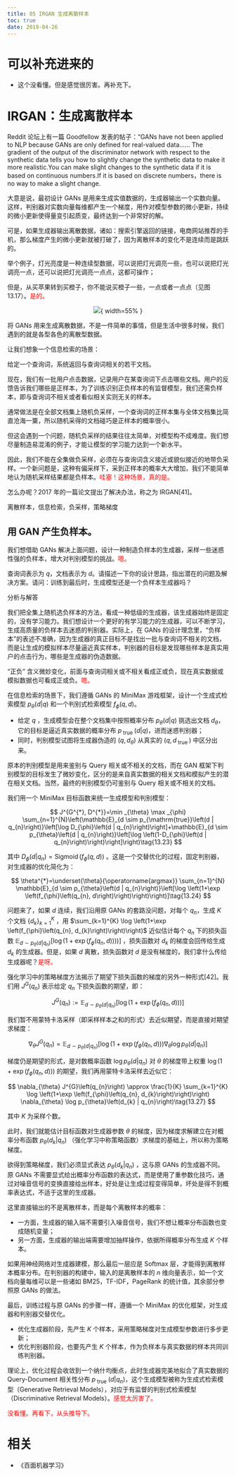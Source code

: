 ```yaml
---
title: 05 IRGAN 生成离散样本
toc: true
date: 2019-04-26
---
```

# 可以补充进来的

- 这个没看懂。但是感觉很厉害。再补充下。

# IRGAN：生成离散样本

Reddit 论坛上有一篇 Goodfellow 发表的帖子：“GANs have not been applied to NLP because GANs are only defined for real-valued data…… The gradient of the output of the discriminator network with respect to the synthetic data tells you how to slightly change the synthetic data to make it more realistic.You can make slight changes to the synthetic data if it is based on continuous numbers.If it is based on discrete numbers，there is no way to make a slight change.

大意是说，最初设计 GANs 是用来生成实值数据的，生成器输出一个实数向量。这样，判别器对实数向量每维都产生一个梯度，用作对模型参数的微小更新，持续的微小更新使得量变引起质变，最终达到一个非常好的解。

可是，如果生成器输出离散数据，诸如：搜索引擎返回的链接，电商网站推荐的手机，那么梯度产生的微小更新就被打破了，因为离散样本的变化不是连续而是跳跃的。

举个例子，灯光亮度是一种连续型数据，可以说把灯光调亮一些，也可以说把灯光调亮一点，还可以说把灯光调亮一点点，这都可操作；

但是，从买苹果转到买橙子，你不能说买橙子一些，一点或者一点点（见图 13.17）。<span style="color:red;">是的。</span>

<center>

![](http://images.iterate.site/blog/image/20190426/zdl9PLiggThl.png?imageslim){ width=55% }

</center>

将 GANs 用来生成离散数据，不是一件简单的事情，但是生活中很多时候，我们遇到的就是各型各色的离散型数据。


让我们想象一个信息检索的场景：

给定一个查询词，系统返回与查询词相关的若干文档。

现在，我们有一批用户点击数据，记录用户在某查询词下点击哪些文档。用户的反馈告诉我们哪些是正样本，为了训练识别正负样本的有监督模型，我们还需负样本，即与查询词不相关或者看似相关实则无关的样本。

通常做法是在全部文档集上随机负采样，一个查询词的正样本集与全体文档集比简直沧海一粟，所以随机采得的文档碰巧是正样本的概率很小。

但这会遇到一个问题，随机负采样的结果往往太简单，对模型构不成难度。我们想尽量制造易混淆的例子，才能让模型的学习能力达到一个新水平。

因此，我们不能在全集做负采样，必须在与查询词含义接近或貌似接近的地带负采样。一个新问题是，这种有偏采样下，采到正样本的概率大大增加，我们不能简单地认为随机采样结果都是负样本。<span style="color:red;">哇塞！这种场景，真的是。</span>

怎么办呢？2017 年的一篇论文提出了解决办法，称之为 IRGAN[41]。


离散样本，信息检索，负采样，策略梯度

## 用 GAN 产生负样本。

我们想借助 GANs 解决上面问题，设计一种制造负样本的生成器，采样一些迷惑性强的负样本，增大对判别模型的挑战。<span style="color:red;">嗯。</span>

查询词表示为 $q$，文档表示为 $d$。请描述一下你的设计思路，指出潜在的问题及解决方案。请问：训练到最后时，生成模型还是一个负样本生成器吗？

分析与解答

我们把全集上随机选负样本的方法，看成一种低级的生成器，该生成器始终是固定的，没有学习能力。我们想设计一个更好的有学习能力的生成器，可以不断学习，生成高质量的负样本去迷惑的判别器。实际上，在 GANs 的设计理念里，“负样本”的表述不准确，因为生成器的真正目标不是找出一批与查询词不相关的文档，而是让生成的模拟样本尽量逼近真实样本，判别器的目标是发现哪些样本是真实用户的点击行为，哪些是生成器的伪造数据。

“正负” 含义微妙变化，前面与查询词相关或不相关看成正或负，现在真实数据或模拟数据也可看成正或负。<span style="color:red;">嗯。</span>

在信息检索的场景下，我们遵循 GANs 的 MiniMax 游戏框架，设计一个生成式检索模型 $p_{\theta}(d | q)$ 和一个判别式检索模型 $f_{\phi}(q, d)$。

- 给定 $q$ ，生成模型会在整个文档集中按照概率分布 $p_{\theta}(d | q)$ 挑选出文档 $d_{\theta}$，它的目标是逼近真实数据的概率分布 $p_{\text { true }}(d | q)$，进而迷惑判别器；
- 同时，判别模型试图将生成器伪造的 $\left(q, d_{\theta}\right)$ 从真实的 $\left(q, d_{\text { true }}\right)$ 中区分出来。

原本的判别模型是用来鉴别与 Query 相关或不相关的文档，而在 GAN 框架下判别模型的目标发生了微妙变化，区分的是来自真实数据的相关文档和模拟产生的潜在相关文档。当然，最终的判别模型仍可鉴别与 Query 相关或不相关的文档。

我们用一个 MiniMax 目标函数来统一生成模型和判别模型：

$$
J^{G^{*}, D^{*}}=\min _{\theta} \max _{\phi} \sum_{n=1}^{N}\left(\mathbb{E}_{d \sim p_{\mathrm{true}}\left(d | q_{n}\right)}\left[\log D_{\phi}\left(d | q_{n}\right)\right]+\mathbb{E}_{d \sim p_{\theta}\left(d | q_{n}\right)}\left[\log \left(1-D_{\phi}\left(d | q_{n}\right)\right)\right]\right)\tag{13.23}
$$

其中 $D_{\phi}\left(d | q_{n}\right)=\operatorname{Sigmoid}\left(f_{\phi}(q, d)\right)$ 。这是一个交替优化的过程，固定判别器，对生成器的优化简化为：


$$
\theta^{*}=\underset{\theta}{\operatorname{argmax}} \sum_{n=1}^{N} \mathbb{E}_{d \sim p_{\theta}\left(d | q_{n}\right)}\left[\log \left(1+\exp \left(f_{\phi}\left(q_{n}, d\right)\right)\right)\right)]\tag{13.24}
$$



问题来了，如果 $d$ 连续，我们沿用原 GANs 的套路没问题，对每个 $q_{n}$，生成 $K$ 个文档 $\left\{d_{k}\right\}_{k=1}^{K}$ ，用 $\sum_{k=1}^{K} \log \left(1+\exp \left(f_{\phi}\left(q_{n}, d_{k}\right)\right)\right)$ 近似估计每个 $q_{n}$ 下的损失函数 $\mathbb{E}_{d \sim p_{\theta}\left(d | q_{n}\right)}\left[\log \left(1+\exp \left(f_{\phi}\left(q_{n}, d\right)\right)\right)\right)]$ ，损失函数对 $d_{k}$ 的梯度会回传给生成 $d_{k}$ 的生成器。但是，如果 $d$ 离散，损失函数对 $d$ 是没有梯度的，我们拿什么传给生成器呢？<span style="color:red;">是呀。</span>


强化学习中的策略梯度方法揭示了期望下损失函数的梯度的另外一种形式[42]。我们用 $J^{G}\left(q_{n}\right)$ 表示给定 $q_{n}$ 下损失函数的期望，即：

$$
J^{G}\left(q_{n}\right) :=\mathbb{E}_{d \sim p_{\theta}\left(d | q_{n}\right)}\left[\log \left(1+\exp \left(f_{\phi}\left(q_{n}, d\right)\right)\right)\right]\tag{13.25}
$$

我们暂不用蒙特卡洛采样（即采样样本之和的形式）去近似期望，而是直接对期望求梯度：

$$
\nabla_{\theta} J^{G}\left(q_{n}\right)=\mathbb{E}_{d \sim p_{\theta}\left(d | q_{n}\right)}\left[\log \left(1+\exp \left(f_{\phi}\left(q_{n}, d\right)\right)\right) \nabla_{\theta} \log p_{\theta}\left(d | q_{n}\right)\right]\tag{13.26}
$$

梯度仍是期望的形式，是对数概率函数 $\log p_{\theta}\left(d | q_{n}\right)$ 对 $\theta$ 的梯度带上权重 $\log \left(1+\exp \left(f_{\phi}\left(q_{n}, d\right)\right)\right)$ 的期望，我们再用蒙特卡洛采样去近似它：

$$
\nabla_{\theta} J^{G}\left(q_{n}\right) \approx \frac{1}{K} \sum_{k=1}^{K} \log \left(1+\exp \left(f_{\phi}\left(q_{n}, d_{k}\right)\right)\right) \nabla_{\theta} \log p_{\theta}\left(d_{k} | q_{n}\right)\tag{13.27}
$$






其中 $K$ 为采样个数。

此时，我们就能估计目标函数对生成器参数 $\theta$ 的梯度，因为梯度求解建立在对概率分布函数 $p_{\theta}\left(d_{k} | q_{n}\right)$ （强化学习中称策略函数）求梯度的基础上，所以称为策略梯度。

欲得到策略梯度，我们必须显式表达 $p_{\theta}\left(d_{k} | q_{n}\right)$ ，这与原 GANs 的生成器不同。原 GANs 不需要显式给出概率分布函数的表达式，而是使用了重参数化技巧，通过对噪音信号的变换直接给出样本，好处是让生成过程变得简单，坏处是得不到概率表达式，不适于这里的生成器。

这里直接输出的不是离散样本，而是每个离散样本的概率：

- 一方面，生成器的输入端不需要引入噪音信号，我们不想让概率分布函数也变成随机变量；
- 另一方面，生成器的输出端需要增加抽样操作，依据所得概率分布生成 $K$ 个样本。

如果用神经网络对生成器建模，那么最后一层应是 Softmax 层，才能得到离散样本概率分布。在判别器的构建中，输入的是离散样本的 $n$ 维向量表示，如一个文档向量每维可以是一些诸如 BM25，TF-IDF，PageRank 的统计值，其余部分参照原 GANs 的做法。

最后，训练过程与原 GANs 的步骤一样，遵循一个 MiniMax 的优化框架，对生成器和判别器交替优化。

- 优化生成器阶段，先产生 $K$ 个样本，采用策略梯度对生成模型参数进行多步更新；
- 优化判别器阶段，也要先产生 $K$ 个样本，作为负样本与真实数据的样本共同训练判别器。

理论上，优化过程会收敛到一个纳什均衡点，此时生成器完美地拟合了真实数据的 Query-Document 相关性分布  $p_{\text { true }}(d | q_n)$，这个生成模型被称为生成式检索模型（Generative Retrieval Models），对应于有监督的判别式检索模型（Discriminative Retrieval Models）。<span style="color:red;">感觉太厉害了。</span>



<span style="color:red;">没看懂。再看下，从头推导下。</span>



# 相关

- 《百面机器学习》
